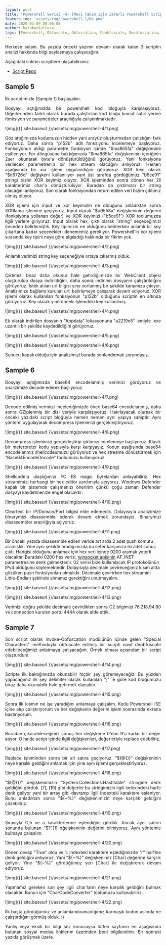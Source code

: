 ```yaml
---
layout: post
title: "Powershell Serisi -4- [Mavi Takım İçin Zararlı Powershell Script Analizi Part 2]"
feature-img: 'assets/img/powershell-1/bg.png'
date: 2020-03-09 00:00:00
author: batuhankutluca
tags: [Powershell, Obfuscate, Obfuscation, Deobfuscate, Deobfuscation, Enhanced Logging, Logging, Module Logging, Script Block Logging, Transcription]
---
```


<p align="justify">Herkese selam. Bu yazıda önceki yazının devamı olarak kalan 3 scriptin analizi hakkında bilgi paylaşmaya çalışacağım.</p>

<p align="justify">Aşağıdaki linkten scriptlere ulaşabilirsiniz.</p>

* [Script Repo][scripts_dl] 

## Sample 5

İlk scriptimizle (Sample 1) başlayalım.

<p align="justify">Dosyayı açtığımızda bir powershell kod bloğuyla karşılaşıyoruz. Diğerlerinden farklı olarak burada çalıştırılan kod bloğu komut satırı yerine fonksiyon ve parametreler aracılığıyla çalıştırılmaktadır.</p>

![img]({{ site.baseurl }}/assets/img/powershell-4/1.png)

<p align="justify">Göz attığımızda kodumuzun hidden yani arayüz oluşturmadan çalıştığını fark ediyoruz. Daha sonra "p152b" adlı fonksiyonu incelemeye başlıyoruz. Fonksiyonun aldığı parametre fonksiyon içinde "$ma865fa" değişkenine eşitleniyor. For döngüsüne baktığımızda "$ma865fa" değişkeninin içeriğinin 2şer okunarak byte'a dönüştürüldüğünü görüyoruz. Yani fonksiyona verilecek parametrenin bir hex stream olacağını anlıyoruz. Hemen aşağısında bir xor işlemi uygulandığını görüyoruz. XOR keyi olarak "$d5726d" değişkeni kullanılıyor yani üst tarafda gördüğümüz "b5ce91" stringi bizim XOR keyimiz oluyor. XOR işleminden sonra dönen her 2li karakterimiz char'a dönüştürülüyor. Buradan da çıktımızın bir string olacağını anlıyoruz. Son olarak fonksiyondan return edilen veri bizim çıktımız olmuş oluyor.</p>

<p align="justify">XOR işlemi için input ve xor keyimizin ne olduğunu anladıktan sonra XORlama işlemine geçiyoruz. Input olarak "$u9558a" değişkeninin değerini (fonksiyona yollanan değer) ve XOR keyimizi ("b5ce91") XOR toolumuzda ilgili yerlere giriyoruz. Input olarak hex, çıktı olarak "string" seçeceğimizi önceden belirlemiştik. Key tipimizin ne olduğunu belirlerken anlamlı bir şey çıkartana kadar seçenekleri denememiz gerekiyor. Powershell'in xor işlemi sırasında key tipini neye göre algıladığı hakkında bir fikrim yok.</p>

![img]({{ site.baseurl }}/assets/img/powershell-4/2.png)

<p align="justify">Anlamlı verimizi string key seçeneğiyle ortaya çıkarmış olduk.</p>

![img]({{ site.baseurl }}/assets/img/powershell-4/3.png)

<p align="justify">Çıktımızı biraz daha okunur hale getirdiğimizde bir WebClient objesi oluşturulup dosya indirildiğini, daha sonra indirilen dosyanın çalıştırıldığını görüyoruz. İstek atılan url bilgisi yine xorlanmış bir şekilde karşımıza çıkıyor. Analizimize bağlantı kurulan urli belirlemeye çalışarak devam ediyoruz. XOR işlemi olarak kullanılan fonksiyonun "p152b" olduğunu scriptin en altında görüyoruz. Key olarak yine önceki işlemdeki key kullanılmış.</p>

![img]({{ site.baseurl }}/assets/img/powershell-4/4.png)

<p align="justify">Ek olarak indirilen dosyanın "Appdata" lokasyonuna "u2219e5" ismiyle .exe uzantılı bir şekilde kaydedildiğini görüyoruz.</p>

![img]({{ site.baseurl }}/assets/img/powershell-4/5.png)

![img]({{ site.baseurl }}/assets/img/powershell-4/6.png)

<p align="justify">Sunucu kapalı olduğu için analizimizi burada sonlandırmak zorundayız.</p>

## Sample 6

<p align="justify">Dosyayı açtığımızda base64 encodelanmış verimizi görüyoruz ve analizimize decode ederek başlıyoruz.</p>

![img]({{ site.baseurl }}/assets/img/powershell-4/7.png)

<p align="justify">Decode edilmiş verimizi incelediğimizde önce base64 encodelanmış, daha sonra GZiplenmiş bir dizi veriyle karşılaşıyoruz. Hatırlayacak olursak bir önceki yazıdaki script bloğuyla hemen hemen aynı yapıya sahiptir. Aynı yöntemi uygulayarak decompress işlemimizi gerçekleştiriyoruz.</p>

![img]({{ site.baseurl }}/assets/img/powershell-4/8.png)

<p align="justify">Decompress işlemimizi gerçekleştirip çıktımızı incelemeye başlıyoruz. Klasik bir meterpreter kodu yapısıyla karşı karşıyayız. Kodun aşağısında base64 encodelanmış shellcodeumuzu görüyoruz ve hex streame dönüştürmek için "Base64EncodeDecode" toolumuzu kullanıyoruz.</p>

![img]({{ site.baseurl }}/assets/img/powershell-4/9.png)

<p align="justify">Shellcode'a ulaştığımızı FC E8 magic bytelardan anlayabiliriz. Hex streamimizi herhangi bir hex editör yardımıyla açıyoruz. Windows Defender kapalı bir sistemde çalışmanızı öneririm çünkü çoğu zaman Defender dosyayı kaydetmenize engel olacaktır.</p>

![img]({{ site.baseurl }}/assets/img/powershell-4/10.png)

<p align="justify">Cleartext bir IP/Domain/Port bilgisi elde edemedik. Dolayısıyla analizimize binarymizi disassemble ederek devam etmek zorundayız. Binarymizi disassembler aracılığıyla açıyoruz.</p>

![img]({{ site.baseurl }}/assets/img/powershell-4/11.png)

Bir önceki yazıda disassemble edilen veride art arda 2 adet push komutu aramıştık. Yine aynı şekilde aradığımızda bu sefer karşımıza iki adet sonuç çıktı. Hangisi olduğunu anlamak için hex veri içinde 0200 aramak yeterli olacaktır. Buradaki 0200 hex verisi, [winsocket apisinin][msdn] AF_INET parametresine denk gelmektedir. 02 verisi bize kullanılacak IP protokolünün IPv4 olduğunu söylemektedir. Dolayısıyla decimale çevireceğimiz kısım altta gözüken push fonksiyonları olmalıdır. Decimale çevirirken hex streamini Little-Endian şeklinde almamız gerektiğini unutmayalım. 

![img]({{ site.baseurl }}/assets/img/powershell-4/12.png)

![img]({{ site.baseurl }}/assets/img/powershell-4/13.png)

<p align="justify">Verimizi doğru şekilde decimale çevirdikten sonra C2 bilgimizi 76.218.94.80 ve connection kurulan portu 4444 olarak elde ettik.</p>

## Sample 7

<p align="justify">Son script olarak Invoke-Obfuscation modülünün içinde gelen "Special Characters" methoduyla obfuscate edilmiş bir scripti nasıl deobfuscate edebileceğimizi anlatmaya çalışacağım. Örnek olması açısından bir script oluşturdum.</p>

![img]({{ site.baseurl }}/assets/img/powershell-4/14.png)

<p align="justify">Scripte ilk baktığımızda okunabilir hiçbir şey göremeyeceğiz. Bu yüzden yapacağımız ilk şey delimiter olarak kullanılan ";" 'e göre kod bloğumuzu biraz daha okunabilir hale getirmek olacaktır.</p>

![img]({{ site.baseurl }}/assets/img/powershell-4/15.png)

<p align="justify">Sonra ilk kısmın ne işe yaradığını anlamaya çalışalım. Kodu Powershell ISE içine atıp çalıştırıyorum ve her değişkenin değerini işlem sonrasında ekrana bastırıyorum.</p>

![img]({{ site.baseurl }}/assets/img/powershell-4/16.png)

<p align="justify">Buradan çıkarabileceğimiz sonuç her değişkene 0'dan 9'a kadar bir değer atıyor. O halde script içinde ilgili değişkenleri, değerleriyle replace edebiliriz. </p>

![img]({{ site.baseurl }}/assets/img/powershell-4/17.png)

<p align="justify">Replace işleminden sonra bir alt satıra geçiyoruz. "$(@{})" değişkeninin neye karşılık geldiğini anlamak için yine aynı işlemi gerçekleştiriyoruz.</p>

![img]({{ site.baseurl }}/assets/img/powershell-4/18.png)

<p align="justify">"$(@{})" değişkenimizin "System.Collections.Hashtable" stringine denk geldiğini gördük. [7], [19] gibi değerler bu stringimizin ilgili indexindeki harfe denk geliyor yani bir array gibi davranıp ilgili indexteki karaktere eşleniyor. Bunu anladıktan sonra "${~%}" değişkenimizin neye karşılık geldiğini çözebiliriz.</p>

![img]({{ site.baseurl }}/assets/img/powershell-4/19.png)

<p align="justify">Sırasıyla C,h ve a karakterlerine eşlendiğini gördük. Ancak aynı satırın sonunda bulunan "$?"[1] dğeişkeninin değerini bilmiyoruz. Aynı yöntemle bulmaya çalışalım.</p>

![img]({{ site.baseurl }}/assets/img/powershell-4/20.png)

<p align="justify">Dönen cevap "True" oldu ve 1. indexteki karaktere eşlediğimizde "r" harfine denk geldiğini anlıyoruz. Yani "${~%}" değişkenimiz [Char] değerine karşılık geliyor. Yine "${~%}" gördüğümüz yeri [Char] ile değiştirerek devam ediyoruz.</p>

![img]({{ site.baseurl }}/assets/img/powershell-4/21.png)

<p align="justify">Yapmamız gereken son şey ilgili char'ların neye karşılık geldiğini bulmak olacaktır. Bunun için "CharCodeConverter" toolumuzu kullanabiliriz.</p>

![img]({{ site.baseurl }}/assets/img/powershell-4/22.png)

<p align="justify">İlk başta gördüğümüz ve anlamlandıramadığımız karmaşık kodun aslında ne çalıştırdığını görmüş olduk. :)</p>

<p align="justify">Yanlış veya eksik bir bilgi söz konusuysa lütfen sayfanın en aşağısında bulunan sosyal medya linklerim üzerinden beni bilgilendirin. Bir sonraki yazıda görüşmek üzere. </p>










[msdn]: https://docs.microsoft.com/en-us/windows/win32/api/winsock2/nf-winsock2-socket
[scripts_dl]: https://github.com/batuhankutluca/Malicious-Powershell-Samples